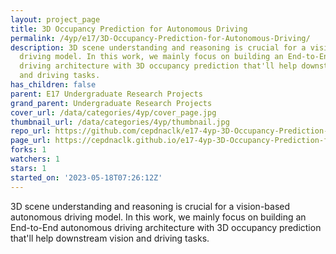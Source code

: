 ```yaml
---
layout: project_page
title: 3D Occupancy Prediction for Autonomous Driving
permalink: /4yp/e17/3D-Occupancy-Prediction-for-Autonomous-Driving/
description: 3D scene understanding and reasoning is crucial for a vision-based autonomous
  driving model. In this work, we mainly focus on building an End-to-End autonomous
  driving architecture with 3D occupancy prediction that'll help downstream vision
  and driving tasks.
has_children: false
parent: E17 Undergraduate Research Projects
grand_parent: Undergraduate Research Projects
cover_url: /data/categories/4yp/cover_page.jpg
thumbnail_url: /data/categories/4yp/thumbnail.jpg
repo_url: https://github.com/cepdnaclk/e17-4yp-3D-Occupancy-Prediction-for-Autonomous-Driving
page_url: https://cepdnaclk.github.io/e17-4yp-3D-Occupancy-Prediction-for-Autonomous-Driving
forks: 1
watchers: 1
stars: 1
started_on: '2023-05-18T07:26:12Z'
---
```


3D scene understanding and reasoning is crucial for a vision-based autonomous driving model. In this work, we mainly focus on building an End-to-End autonomous driving architecture with 3D occupancy prediction that'll help downstream vision and driving tasks.